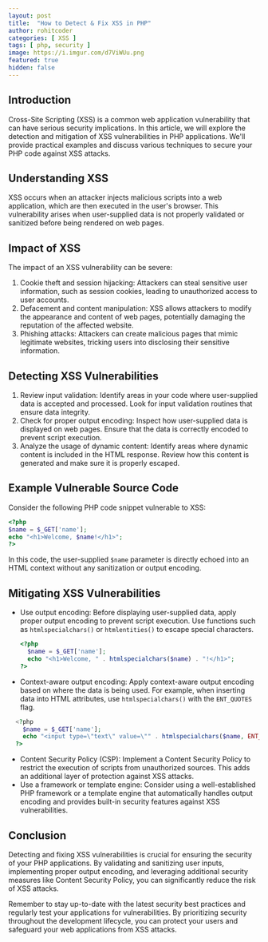 ```yaml
---
layout: post
title:  "How to Detect & Fix XSS in PHP"
author: rohitcoder
categories: [ XSS ]
tags: [ php, security ]
image: https://i.imgur.com/d7ViWUu.png
featured: true
hidden: false
---
```


**Introduction**
-----------------
Cross-Site Scripting (XSS) is a common web application vulnerability that can have serious security implications. In this article, we will explore the detection and mitigation of XSS vulnerabilities in PHP applications. We'll provide practical examples and discuss various techniques to secure your PHP code against XSS attacks.

**Understanding XSS**
---------------------
XSS occurs when an attacker injects malicious scripts into a web application, which are then executed in the user's browser. This vulnerability arises when user-supplied data is not properly validated or sanitized before being rendered on web pages.

**Impact of XSS**
-----------------
The impact of an XSS vulnerability can be severe:

1. Cookie theft and session hijacking: Attackers can steal sensitive user information, such as session cookies, leading to unauthorized access to user accounts.
2. Defacement and content manipulation: XSS allows attackers to modify the appearance and content of web pages, potentially damaging the reputation of the affected website.
3. Phishing attacks: Attackers can create malicious pages that mimic legitimate websites, tricking users into disclosing their sensitive information.

**Detecting XSS Vulnerabilities**
-------------------------------
1. Review input validation: Identify areas in your code where user-supplied data is accepted and processed. Look for input validation routines that ensure data integrity.
2. Check for proper output encoding: Inspect how user-supplied data is displayed on web pages. Ensure that the data is correctly encoded to prevent script execution.
3. Analyze the usage of dynamic content: Identify areas where dynamic content is included in the HTML response. Review how this content is generated and make sure it is properly escaped.

**Example Vulnerable Source Code**
----------------------------------
Consider the following PHP code snippet vulnerable to XSS:

```php
<?php
$name = $_GET['name'];
echo "<h1>Welcome, $name!</h1>";
?>
```
In this code, the user-supplied ``$name`` parameter is directly echoed into an HTML context without any sanitization or output encoding.

**Mitigating XSS Vulnerabilities**
----------------------------------
- Use output encoding: Before displaying user-supplied data, apply proper output encoding to prevent script execution. Use functions such as ``htmlspecialchars()`` or ``htmlentities()`` to escape special characters.
  ```php
  <?php
    $name = $_GET['name'];
    echo "<h1>Welcome, " . htmlspecialchars($name) . "!</h1>";
  ?>
  ```
- Context-aware output encoding: Apply context-aware output encoding based on where the data is being used. For example, when inserting data into HTML attributes, use ``htmlspecialchars()`` with the ``ENT_QUOTES`` flag.

```php
  <?php
    $name = $_GET['name'];
    echo "<input type=\"text\" value=\"" . htmlspecialchars($name, ENT_QUOTES) . "\">";
  ?>
```
- Content Security Policy (CSP): Implement a Content Security Policy to restrict the execution of scripts from unauthorized sources. This adds an additional layer of protection against XSS attacks.
- Use a framework or template engine: Consider using a well-established PHP framework or a template engine that automatically handles output encoding and provides built-in security features against XSS vulnerabilities.


**Conclusion**
--------------

Detecting and fixing XSS vulnerabilities is crucial for ensuring the security of your PHP applications. By validating and sanitizing user inputs, implementing proper output encoding, and leveraging additional security measures like Content Security Policy, you can significantly reduce the risk of XSS attacks.

Remember to stay up-to-date with the latest security best practices and regularly test your applications for vulnerabilities. By prioritizing security throughout the development lifecycle, you can protect your users and safeguard your web applications from XSS attacks.
